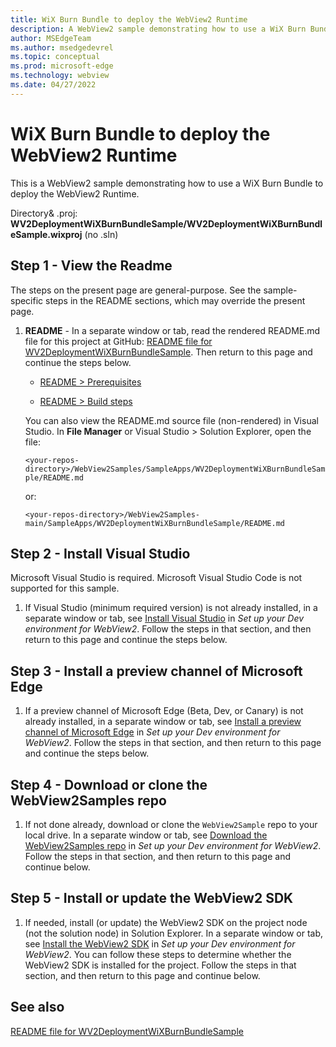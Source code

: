 ```yaml
---
title: WiX Burn Bundle to deploy the WebView2 Runtime
description: A WebView2 sample demonstrating how to use a WiX Burn Bundle to deploy the WebView2 Runtime.
author: MSEdgeTeam
ms.author: msedgedevrel
ms.topic: conceptual
ms.prod: microsoft-edge
ms.technology: webview
ms.date: 04/27/2022
---
```

# WiX Burn Bundle to deploy the WebView2 Runtime

This is a WebView2 sample demonstrating how to use a WiX Burn Bundle to deploy the WebView2 Runtime.

Directory& .proj: **WV2DeploymentWiXBurnBundleSample/WV2DeploymentWiXBurnBundleSample.wixproj** (no .sln)


<!-- ====================================================================== -->
## Step 1 - View the Readme

The steps on the present page are general-purpose.  See the sample-specific steps in the README sections, which may override the present page.

1. **README** - In a separate window or tab, read the rendered README.md file for this project at GitHub: [README file for WV2DeploymentWiXBurnBundleSample](https://github.com/MicrosoftEdge/WebView2Samples/tree/main/SampleApps/WV2DeploymentWiXBurnBundleSample#readme).  Then return to this page and continue the steps below.

   * [README > Prerequisites](https://github.com/MicrosoftEdge/WebView2Samples/tree/main/SampleApps/WV2DeploymentWiXBurnBundleSample#prerequisites)

   * [README > Build steps](https://github.com/MicrosoftEdge/WebView2Samples/tree/main/SampleApps/WV2DeploymentWiXBurnBundleSample#build-steps)

   You can also view the README.md source file (non-rendered) in Visual Studio.  In **File Manager** or Visual Studio > Solution Explorer, open the file:<!-- todo: is there a .md preview capability locally? -->

   `<your-repos-directory>/WebView2Samples/SampleApps/WV2DeploymentWiXBurnBundleSample/README.md`

   or:

   `<your-repos-directory>/WebView2Samples-main/SampleApps/WV2DeploymentWiXBurnBundleSample/README.md`


<!-- ====================================================================== -->
## Step 2 - Install Visual Studio

Microsoft Visual Studio is required.  Microsoft Visual Studio Code is not supported for this sample.

1. If Visual Studio (minimum required version) is not already installed, in a separate window or tab, see [Install Visual Studio](../how-to/machine-setup.md#install-visual-studio) in _Set up your Dev environment for WebView2_.  Follow the steps in that section, and then return to this page and continue the steps below.


<!-- ====================================================================== -->
## Step 3 - Install a preview channel of Microsoft Edge

1. If a preview channel of Microsoft Edge (Beta, Dev, or Canary) is not already installed, in a separate window or tab, see [Install a preview channel of Microsoft Edge](../how-to/machine-setup.md#install-a-preview-channel-of-microsoft-edge) in _Set up your Dev environment for WebView2_.  Follow the steps in that section, and then return to this page and continue the steps below.


<!-- ====================================================================== -->
## Step 4 - Download or clone the WebView2Samples repo

1. If not done already, download or clone the `WebView2Sample` repo to your local drive.  In a separate window or tab, see [Download the WebView2Samples repo](../how-to/machine-setup.md#download-the-webview2samples-repo) in _Set up your Dev environment for WebView2_.  Follow the steps in that section, and then return to this page and continue below.


<!-- ====================================================================== -->
<!-- ## Step 5 - Open .sln in Visual Studio -->

<!-- 1. On your local drive, open the `.sln` file in Visual Studio, in the directory:

   *  `<your-repos-directory>/WebView2Samples/SampleApps/WV2DeploymentWiXBurnBundleSample/WV2DeploymentWiXBurnBundleSample.sln`

   or:

   *  `<your-repos-directory>/WebView2Samples-main/SampleApps/WV2DeploymentWiXBurnBundleSample/WV2DeploymentWiXBurnBundleSample.sln` -->


<!-- ====================================================================== -->
<!-- 1. **Visual Studio workloads** - If prompted, install any Visual Studio workloads that are requested.  In a separate window or tab, see [Install Visual Studio workloads](../how-to/machine-setup.md#install-visual-studio-workloads) in _Set up your Dev environment for WebView2_.  Follow the steps in that section, and then return to this page and continue below. -->


<!-- ====================================================================== -->
   <!-- Solution Explorer shows the **WV2DeploymentWiXBurnBundleSample** project. -->

   <!-- ![The WV2DeploymentWiXBurnBundleSample sample opened in Visual Studio in Solution Explorer.](media/wv2deploymentwiXburnbundlesample-in-solution-explorer.png) -->
   <!--todo: create png-->


<!-- ====================================================================== -->
## Step 5 - Install or update the WebView2 SDK

1. If needed, install (or update) the WebView2 SDK on the project node (not the solution node) in Solution Explorer.  In a separate window or tab, see [Install the WebView2 SDK](../how-to/machine-setup.md#install-the-webview2-sdk) in _Set up your Dev environment for WebView2_.  You can follow these steps to determine whether the WebView2 SDK is installed for the project.  Follow the steps in that section, and then return to this page and continue below.


<!-- 1. In Visual Studio, select **Debug** > **Start Debugging** (`F5`). -->

   <!-- The sample app window opens. -->

<!-- 1. In the sample app window, use the sample app.  In the Visual Studio code editor, inspect the code; see [README file for WV2DeploymentWiXBurnBundleSample](https://github.com/MicrosoftEdge/WebView2Samples/tree/main/SampleApps/WV2DeploymentWiXBurnBundleSample#readme). -->

<!-- 1. Close the sample app window. -->


<!-- ====================================================================== -->
## See also

[README file for WV2DeploymentWiXBurnBundleSample](https://github.com/MicrosoftEdge/WebView2Samples/tree/main/SampleApps/WV2DeploymentWiXBurnBundleSample#readme)
